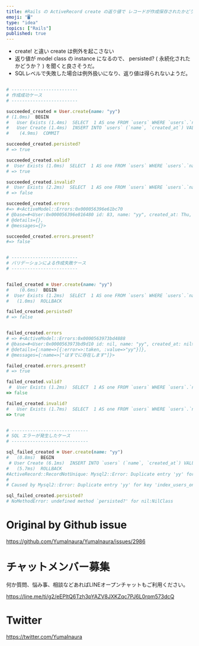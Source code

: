 ```yaml
---
title: #Rails の ActiveRecord create の返り値で レコードが作成保存されたかどうかを確認する ( persisted? 
emoji: "🖥"
type: "idea"
topics: ["Rails"]
published: true
---
```


- create! と違い create は例外を起こさない
- 返り値が model class の instance になるので、 persisted? ( 永続化されたかどうか？ ) を聞くと良さそうだ。
- SQLレベルで失敗した場合は例外扱いになり、返り値は得られないようだ。

```rb

# -------------------------
# 作成成功ケース
# -------------------------

succeeded_created = User.create(name: "yy")
# (1.0ms)  BEGIN
#   User Exists (1.4ms)  SELECT  1 AS one FROM `users` WHERE `users`.`name` = BINARY 'yy' LIMIT 1
#   User Create (1.4ms)  INSERT INTO `users` (`name`, `created_at`) VALUES ('yy', '2020-02-13 23:42:17')
#    (4.9ms)  COMMIT

succeeded_created.persisted?
# => true

succeeded_created.valid?
#  User Exists (1.0ms)  SELECT  1 AS one FROM `users` WHERE `users`.`name` = BINARY 'yy' AND `users`.`id` != 83 LIMIT 1
# => true

succeeded_created.invalid?
#  User Exists (2.2ms)  SELECT  1 AS one FROM `users` WHERE `users`.`name` = BINARY 'yy' AND `users`.`id` != 83 LIMIT 1
# => false

succeeded_created.errors
#=> #<ActiveModel::Errors:0x000056396e61bc70
# @base=#<User:0x000056396e816480 id: 83, name: "yy", created_at: Thu, 13 Feb 2020 23:45:53 UTC +00:00>,
# @details={},
# @messages={}>

succeeded_created.errors.present?
#=> false


# -------------------------
# バリデーションによる作成失敗ケース
# -------------------------


failed_created = User.create(name: "yy")
#    (0.6ms)  BEGIN
#  User Exists (1.2ms)  SELECT  1 AS one FROM `users` WHERE `users`.`name` = BINARY 'yy' LIMIT 1
#   (1.0ms)  ROLLBACK

failed_created.persisted?
# => false


failed_created.errors
# => #<ActiveModel::Errors:0x0000563973bd4888
# @base=#<User:0x0000563973bd9d10 id: nil, name: "yy", created_at: nil>,
# @details={:name=>[{:error=>:taken, :value=>"yy"}]},
# @messages={:name=>["はすでに存在します"]}>

failed_created.errors.present?
# => true

failed_created.valid?
 #  User Exists (1.2ms)  SELECT  1 AS one FROM `users` WHERE `users`.`name` = BINARY 'yy' LIMIT 1
=> false

failed_created.invalid?
#   User Exists (1.7ms)  SELECT  1 AS one FROM `users` WHERE `users`.`name` = BINARY 'yy' LIMIT 1
=> true


# -----------------------------
# SQL エラーが発生したケース
# -----------------------------

sql_failed_created = User.create(name: "yy")
#   (0.8ms)  BEGIN
 # User Create (6.1ms)  INSERT INTO `users` (`name`, `created_at`) VALUES ('yy', '2020-02-13 23:55:11')
#   (5.7ms)  ROLLBACK
#ActiveRecord::RecordNotUnique: Mysql2::Error: Duplicate entry 'yy' for key 'index_users_on_name': INSERT INTO `users` (`name`, `created_at`) VALUES ('yy', '2020-02-13 23:55:11')
# 
# Caused by Mysql2::Error: Duplicate entry 'yy' for key 'index_users_on_name'

sql_failed_created.persisted?
# NoMethodError: undefined method `persisted?' for nil:NilClass


```

# Original by Github issue

https://github.com/YumaInaura/YumaInaura/issues/2986








<!-- Update From Qiita API -->

# チャットメンバー募集


何か質問、悩み事、相談などあればLINEオープンチャットもご利用ください。

https://line.me/ti/g2/eEPltQ6Tzh3pYAZV8JXKZqc7PJ6L0rpm573dcQ





# Twitter


https://twitter.com/YumaInaura


<!-- Update From Qiita API -->


